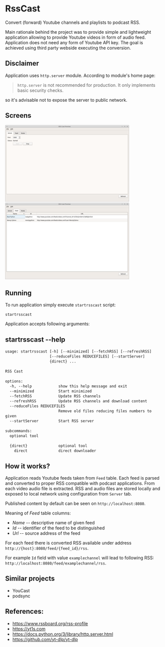 # RssCast

Convert (forward) Youtube channels and playlists to podcast RSS.

Main rationale behind the project was to provide simple and lightweight application allowing to
provide Youtube videos in form of audio feed. Application does not need any form of Youtube API key.
The goal is achieved using third party webside executing the conversion. 


## Disclaimer

Application uses `http.server` module. According to module's home page:
 
> `http.server` is not recommended for production. It only implements basic security checks.

so it's advisable not to expose the server to public network.


## Screens

[![Server tab](doc/mainwindow-server-small.png "Server tab")](doc/mainwindow-server-big.png)
[![Feed tab](doc/mainwindow-feed-small.png "Feed tab")](doc/mainwindow-feed-big.png)


## Running 

To run application simply execute `startrsscast` script:
```
startrsscast
```

Application accepts following arguments:

<!-- insertstart include="doc/cmdargs.md" pre="\n" -->
## <a name="main_help"></a> startrsscast --help
```
usage: startrsscast [-h] [--minimized] [--fetchRSS] [--refreshRSS]
                    [--reduceFiles REDUCEFILES] [--startServer]
                    {direct} ...

RSS Cast

options:
  -h, --help            show this help message and exit
  --minimized           Start minimized
  --fetchRSS            Update RSS channels
  --refreshRSS          Update RSS channels and download content
  --reduceFiles REDUCEFILES
                        Remove old files reducing files numbers to given
  --startServer         Start RSS server

subcommands:
  optional tool

  {direct}              optional tool
    direct              direct downloader
```
<!-- insertend -->


## How it works?

Application reads Youtube feeds taken from `Feed` table. Each feed is parsed and converted to proper RSS 
compatible with podcast applications. From each video audio file is extracted. RSS and audio files are 
stored locally and exposed to local network using configuration from `Server` tab.

Published content by default can be seen on `http://localhost:8080`. 

Meaning of _Feed_ table columns:
- _Name_ -- descriptive name of given feed
- _Id_ -- identifier of the feed to be distinguished
- _Url_ -- source address of the feed

For each feed there is converted RSS available under address `http://{host}:8080/feed/{feed_id}/rss`.

For example `Id` field with value `examplechannel` will lead to following RSS: `http://localhost:8080/feed/examplechannel/rss`. 


## Similar projects

- YouCast
- podsync


## References:

- https://www.rssboard.org/rss-profile
- https://yt1s.com
- https://docs.python.org/3/library/http.server.html
- https://github.com/yt-dlp/yt-dlp
